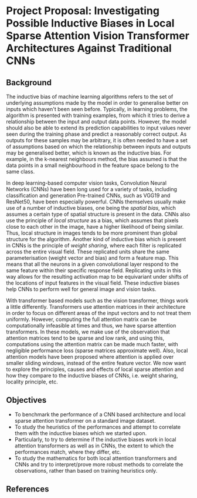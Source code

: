 # Project Proposal: Investigating Possible Inductive Biases in Local Sparse Attention Vision Transformer Architectures Against Traditional CNNs

## Background

The inductive bias of machine learning algorithms refers to the set of underlying assumptions made by the model in order to generalise better on inputs which haven't been seen before. Typically, in learning problems, the algorithm is presented with training examples, from which it tries to derive a relationship between the input and output data points. However, the model should also be able to extend its prediction capabilities to input values never seen during the training phase and predict a reasonably correct output. As outputs for these samples may be arbitrary, it is often needed to have a set of assumptions based on which the relationship between inputs and outputs may be generalised better, which is known as the inductive bias. For example, in the k-nearest neighbours method, the bias assumed is that the data points in a small neighbourhood in the feature space belong to the same class.

In deep learning-based computer vision tasks, Convolution Neural Networks (CNNs) have been long used for a variety of tasks, including classification and generation Pre-trained CNNs, such as VGG19 and ResNet50, have been especially powerful. CNNs themselves usually make use of a number of inductive biases, one being the *spatial bias*, which assumes a certain type of spatial structure is present in the data. CNNs also use the principle of *local structure* as a bias, which assumes that pixels close to each other in the image, have a higher likelihood of being similar. Thus, local structure in images tends to be more prominent than global structure for the algorithm. Another kind of inductive bias which is present in CNNs is the principle of *weight sharing*, where each filter is replicated across the entire visual field. These replicated units share the same parameterisation (weight vector and bias) and form a feature map. This means that all the neurons in a given convolutional layer respond to the same feature within their specific response field. Replicating units in this way allows for the resulting activation map to be equivariant under shifts of the locations of input features in the visual field. These inductive biases help CNNs to perform well for general image and vision tasks.

With transformer based models such as the vision transformer, things work a little differently. Transformers use attention matrices in their architecture in order to focus on different areas of the input vectors and to not treat them uniformly. However, computing the full attention matrix can be computationally infeasible at times and thus, we have sparse attention transformers. In these models, we make use of the observation that attention matrices tend to be sparse and low rank, and using this, computations using the attention matrix can be made much faster, with negligible performance loss (sparse matrices approximate well). Also, local attention models have been proposed where attention is applied over smaller sliding windows, instead of the entire feature vector. We now want to explore the principles, causes and effects of local sparse attention and how they compare to the inductive biases of CNNs, i.e. weight sharing, locality principle, etc.

## Objectives 

* To benchmark the performance of a CNN based architecture and local sparse attention transformer on a standard image dataset.
* To study the heuristics of the performances and attempt to correlate them with the inductive biases which we started upon.
* Particularly, to try to determine if the inductive biases work in local attention transformers as well as in CNNs, the extent to which the performances match, where they differ, etc.
* To study the mathematics for both local attention transformers and CNNs and try to interpret/prove more robust methods to correlate the observations, rather than based on training heuristics only.

## References 


